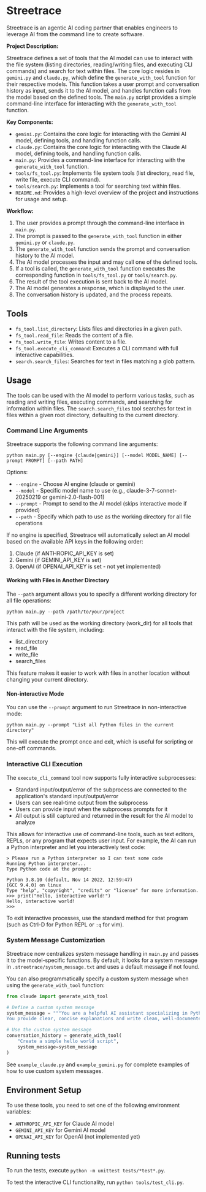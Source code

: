 # Streetrace

Streetrace is an agentic AI coding partner that enables engineers to leverage AI from the command line to create software.

**Project Description:**

Streetrace defines a set of tools that the AI model can use to interact with the file system (listing directories, reading/writing files, and executing CLI commands) and search for text within files. The core logic resides in `gemini.py` and `claude.py`, which define the `generate_with_tool` function for their respective models. This function takes a user prompt and conversation history as input, sends it to the AI model, and handles function calls from the model based on the defined tools. The `main.py` script provides a simple command-line interface for interacting with the `generate_with_tool` function.

**Key Components:**

*   `gemini.py`: Contains the core logic for interacting with the Gemini AI model, defining tools, and handling function calls.
*   `claude.py`: Contains the core logic for interacting with the Claude AI model, defining tools, and handling function calls.
*   `main.py`: Provides a command-line interface for interacting with the `generate_with_tool` function.
*   `tools/fs_tool.py`: Implements file system tools (list directory, read file, write file, execute CLI command).
*   `tools/search.py`: Implements a tool for searching text within files.
*   `README.md`: Provides a high-level overview of the project and instructions for usage and setup.

**Workflow:**

1.  The user provides a prompt through the command-line interface in `main.py`. 
2.  The prompt is passed to the `generate_with_tool` function in either `gemini.py` or `claude.py`. 
3.  The `generate_with_tool` function sends the prompt and conversation history to the AI model.
4.  The AI model processes the input and may call one of the defined tools.
5.  If a tool is called, the `generate_with_tool` function executes the corresponding function in `tools/fs_tool.py` or `tools/search.py`. 
6.  The result of the tool execution is sent back to the AI model.
7.  The AI model generates a response, which is displayed to the user. 
8.  The conversation history is updated, and the process repeats.

## Tools

*   `fs_tool.list_directory`: Lists files and directories in a given path.
*   `fs_tool.read_file`: Reads the content of a file.
*   `fs_tool.write_file`: Writes content to a file.
*   `fs_tool.execute_cli_command`: Executes a CLI command with full interactive capabilities.
*   `search.search_files`: Searches for text in files matching a glob pattern.

## Usage

The tools can be used with the AI model to perform various tasks, such as reading and writing files, executing commands, and searching for information within files. The `search.search_files` tool searches for text in files within a given root directory, defaulting to the current directory.

### Command Line Arguments

Streetrace supports the following command line arguments:

```
python main.py [--engine {claude|gemini}] [--model MODEL_NAME] [--prompt PROMPT] [--path PATH]
```

Options:
- `--engine` - Choose AI engine (claude or gemini)
- `--model` - Specific model name to use (e.g., claude-3-7-sonnet-20250219 or gemini-2.0-flash-001)
- `--prompt` - Prompt to send to the AI model (skips interactive mode if provided)
- `--path` - Specify which path to use as the working directory for all file operations

If no engine is specified, Streetrace will automatically select an AI model based on the available API keys in the following order:
1. Claude (if ANTHROPIC_API_KEY is set)
2. Gemini (if GEMINI_API_KEY is set)
3. OpenAI (if OPENAI_API_KEY is set - not yet implemented)

#### Working with Files in Another Directory

The `--path` argument allows you to specify a different working directory for all file operations:

```
python main.py --path /path/to/your/project
```

This path will be used as the working directory (work_dir) for all tools that interact with the file system, including:
- list_directory
- read_file
- write_file
- search_files

This feature makes it easier to work with files in another location without changing your current directory.

#### Non-interactive Mode

You can use the `--prompt` argument to run Streetrace in non-interactive mode:

```
python main.py --prompt "List all Python files in the current directory"
```

This will execute the prompt once and exit, which is useful for scripting or one-off commands.

### Interactive CLI Execution

The `execute_cli_command` tool now supports fully interactive subprocesses:

- Standard input/output/error of the subprocess are connected to the application's standard input/output/error
- Users can see real-time output from the subprocess
- Users can provide input when the subprocess prompts for it
- All output is still captured and returned in the result for the AI model to analyze

This allows for interactive use of command-line tools, such as text editors, REPLs, or any program that expects user input. For example, the AI can run a Python interpreter and let you interactively test code:

```
> Please run a Python interpreter so I can test some code
Running Python interpreter...
Type Python code at the prompt:

Python 3.8.10 (default, Nov 14 2022, 12:59:47) 
[GCC 9.4.0] on linux
Type "help", "copyright", "credits" or "license" for more information.
>>> print("Hello, interactive world!")
Hello, interactive world!
>>> 
```

To exit interactive processes, use the standard method for that program (such as Ctrl-D for Python REPL or `:q` for vim).

### System Message Customization

Streetrace now centralizes system message handling in `main.py` and passes it to the model-specific functions. By default, it looks for a system message in `.streetrace/system_message.txt` and uses a default message if not found.

You can also programmatically specify a custom system message when using the `generate_with_tool` function:

```python
from claude import generate_with_tool

# Define a custom system message
system_message = """You are a helpful AI assistant specializing in Python development.
You provide clear, concise explanations and write clean, well-documented code."""

# Use the custom system message
conversation_history = generate_with_tool(
    "Create a simple hello world script",
    system_message=system_message
)
```

See `example_claude.py` and `example_gemini.py` for complete examples of how to use custom system messages.

## Environment Setup

To use these tools, you need to set one of the following environment variables:
- `ANTHROPIC_API_KEY` for Claude AI model
- `GEMINI_API_KEY` for Gemini AI model
- `OPENAI_API_KEY` for OpenAI (not implemented yet)

## Running tests

To run the tests, execute `python -m unittest tests/*test*.py`.

To test the interactive CLI functionality, run `python tools/test_cli.py`.